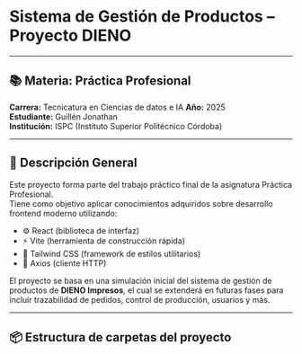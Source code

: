 # Sistema de Gestión de Productos – Proyecto DIENO

---

## 📚 Materia: Práctica Profesional  
**Carrera:** Tecnicatura en Ciencias de datos e IA
**Año:** 2025  
**Estudiante:** Guillén Jonathan  
**Institución:** ISPC (Instituto Superior Politécnico Córdoba)

---

## 🧾 Descripción General

Este proyecto forma parte del trabajo práctico final de la asignatura Práctica Profesional.  
Tiene como objetivo aplicar conocimientos adquiridos sobre desarrollo frontend moderno utilizando:

- ⚙️ React (biblioteca de interfaz)
- ⚡ Vite (herramienta de construcción rápida)
- 🎨 Tailwind CSS (framework de estilos utilitarios)
- 🔌 Axios (cliente HTTP)

El proyecto se basa en una simulación inicial del sistema de gestión de productos de **DIENO Impresos**, el cual se extenderá en futuras fases para incluir trazabilidad de pedidos, control de producción, usuarios y más.

---

## 📦 Estructura de carpetas del proyecto



